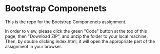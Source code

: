 # Bootstrap Componenets

This is the repo for the Bootstrap Componenets assignment.

In order to view, please click the green "Code" button at the top of this page, then "Download ZIP", and unzip the folder to your local machine. Then, by double clicking index.html, it will open the appropriate part of the assignment in your browser.